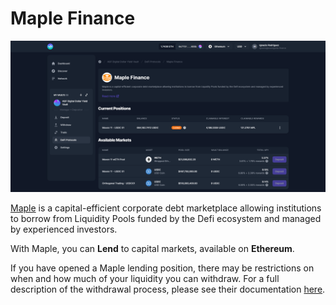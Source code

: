 # Maple Finance

![](<../../../.gitbook/assets/maple finance.png>)

[Maple](https://www.maple.finance/) is a capital-efficient corporate debt marketplace allowing institutions to borrow from Liquidity Pools funded by the Defi ecosystem and managed by experienced investors.

With Maple, you can **Lend** to capital markets, available on **Ethereum**.

If you have opened a Maple lending position, there may be restrictions on when and how much of your liquidity you can withdraw. For a full description of the withdrawal process, please see their documentation [here](https://maplefinance.gitbook.io/maple/protocol/liquidity-providers/how-can-i-add-or-withdraw-liquidity).
